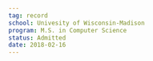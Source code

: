 ```yaml
---
tag: record
school: Univesity of Wisconsin-Madison
program: M.S. in Computer Science
status: Admitted
date: 2018-02-16
---
```


